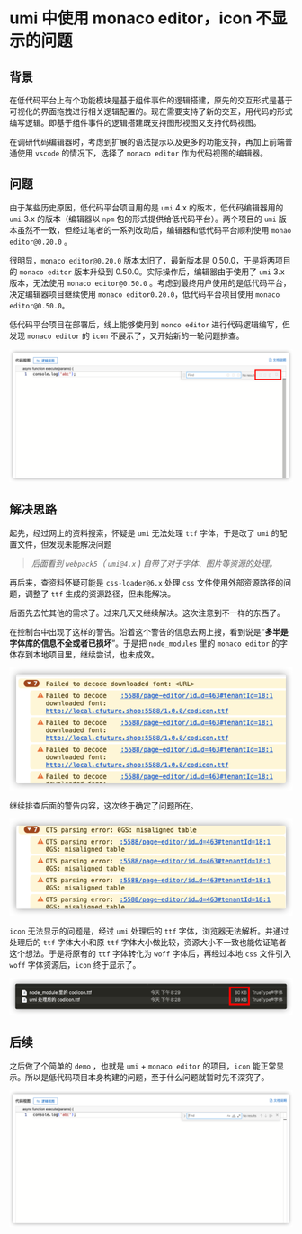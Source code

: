 # umi 中使用 monaco editor，icon 不显示的问题

## 背景

在低代码平台上有个功能模块是基于组件事件的逻辑搭建，原先的交互形式是基于可视化的界面拖拽进行相关逻辑配置的。现在需要支持了新的交互，用代码的形式编写逻辑。即基于组件事件的逻辑搭建既支持图形视图又支持代码视图。

在调研代码编辑器时，考虑到扩展的语法提示以及更多的功能支持，再加上前端普通使用 `vscode` 的情况下，选择了 `monaco editor` 作为代码视图的编辑器。

## 问题

由于某些历史原因，低代码平台项目用的是 `umi` 4.x 的版本，低代码编辑器用的 `umi` 3.x 的版本（编辑器以 `npm` 包的形式提供给低代码平台）。两个项目的 `umi` 版本虽然不一致，但经过笔者的一系列改动后，编辑器和低代码平台顺利使用 `monao editor@0.20.0` 。

很明显，`monaco editor@0.20.0` 版本太旧了，最新版本是 0.50.0，于是将两项目的 `monaco editor` 版本升级到 0.50.0。实际操作后，编辑器由于使用了 `umi` 3.x 版本，无法使用 `monaco editor@0.50.0` 。考虑到最终用户使用的是低代码平台，决定编辑器项目继续使用 `monaco editor0.20.0`，低代码平台项目使用 `monaco editor@0.50.0`。

低代码平台项目在部署后，线上能够使用到 `monco editor` 进行代码逻辑编写，但发现 `monaco editor` 的 `icon` 不展示了，又开始新的一轮问题排查。

![5.png](../assets/umi-monaco-editor/5.png)

## 解决思路

起先，经过网上的资料搜索，怀疑是 `umi` 无法处理 `ttf` 字体，于是改了 `umi` 的配置文件，但发现未能解决问题

> *后面看到 `webpack5`（ `umi@4.x` )  自带了对于字体、图片等资源的处理。*

再后来，查资料怀疑可能是 `css-loader@6.x` 处理 `css` 文件使用外部资源路径的问题，调整了 `ttf` 生成的资源路径，但未能解决。

后面先去忙其他的需求了。过来几天又继续解决。这次注意到不一样的东西了。

在控制台中出现了这样的警告。沿着这个警告的信息去网上搜，看到说是“**多半是字体库的信息不全或者已损坏**”。于是把 `node_modules` 里的 `monaco editor` 的字体存到本地项目里，继续尝试，也未成效。

![1.png](../assets/umi-monaco-editor/1.png)

继续排查后面的警告内容，这次终于确定了问题所在。

![2.png](../assets/umi-monaco-editor/2.png)

`icon` 无法显示的问题是，经过 `umi` 处理后的 `ttf` 字体，浏览器无法解析。并通过处理后的 `ttf` 字体大小和原 `ttf` 字体大小做比较，资源大小不一致也能佐证笔者这个想法。于是将原有的 `ttf` 字体转化为 `woff` 字体后，再经过本地 `css` 文件引入 `woff` 字体资源后，`icon` 终于显示了。

![3.png](../assets/umi-monaco-editor/3.png)

## 后续

之后做了个简单的 `demo` ，也就是 `umi` + `monaco editor` 的项目，`icon` 能正常显示。所以是低代码项目本身构建的问题，至于什么问题就暂时先不深究了。

![4.png](../assets/umi-monaco-editor/4.png)